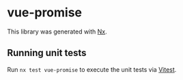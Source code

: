 # vue-promise

This library was generated with [Nx](https://nx.dev).

## Running unit tests

Run `nx test vue-promise` to execute the unit tests via [Vitest](https://vitest.dev/).
